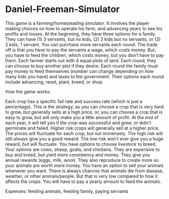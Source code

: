 # Daniel-Freeman-Simulator
This game is a farming/homesteading simulator. It involves the player making choices on how to operate his farm, and advancing years to see his profits and losses. At the beginning, they have three options for a family. They can have (1) 3 servants, but no kids, (2) 3 kids but no servants, or (3) 2 kids, 1 servant. You can purchase more servants each round. The trade off is that you have to pay the servants a wage, which costs money. But, you have to feed the children, which costs money, but you don’t have to pay them. Each farmer starts out with 4 equal plots of land. Each round, they can choose to buy another plot if they desire. Each round the family must pay money to feed themselves (number can change depending on how many kids you have) and taxes to the government. Their options each round include advancing, reset, plant, breed, or shop.

How the game works:

Each crop has a specific fail rate and success rate (which is just a percentage). This is the strategy, as you can choose a crop that is very hard to grow, but generally sells at a high price, or, you can choose a crop that is easy to grow, but will only make you a little amount of profit. At the end of each year, it will tell you if the crop was successful and grew, or didn’t germinate and failed.
Higher risk crops will generally sell at a higher price. The prices will fluctuate for each crop, but not immensely. The high risk will still always give you a good reward. The low risk won’t ever give you a huge reward, but will fluctuate.
You have options to choose livestock to breed. Your options are cows, sheep, goats, and chickens. They are expensive to buy and breed, but yield more consistency and money. They give you annual rewards (eggs, milk, wool). They also reproduce to create more so your animals are worth more money. You have an option to sell your animals whenever you want. There is always chances that animals die from disease, weather, or other animals/people. But that is very low compared to how it affects the crops. You will have to pay a yearly amount to feed the animals.

Expenses: feeding animals, feeding family, paying servants
